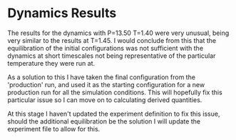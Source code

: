 # Dynamics Results

The results for the dynamics with P=13.50 T=1.40 were very unusual,
being very similar to the results at T=1.45.
I would conclude from this that
the equilibration of the initial configurations was not sufficient
with the dynamics at short timescales
not being representative of the particular temperature they were run at.

As a solution to this
I have taken the final configuration from the 'production' run,
and used it as the starting configuration for a new production run
for all the simulation conditions.
This will hopefully fix this particular issue
so I can move on to calculating derived quantities.

At this stage I haven't updated the experiment definition to fix this issue,
should the additional equilibration be the solution
I will update the experiment file to allow for this.
